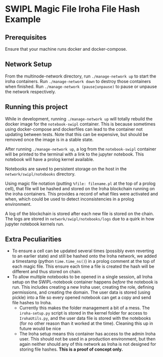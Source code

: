 # SWIPL Magic File Iroha File Hash Example

## Prerequisites
Ensure that your machine runs docker and docker-compose.

## Network Setup
From the multinode-network directory, run
`./manage-network up`
to start the iroha containers. Run
`./manage-network down`
to destroy those containers when finished.
Run
`./manage-network (pause|unpause)`
to pause or unpause the network respectively.

## Running this project
While in development, running `./manage-network up` will totally rebuild the docker image for the `notebook-swipl` container. This is because sometimes using docker-compose and dockerfiles can lead to the container not updating between tests. Note that this can be expensive, but should be removed once the image is in a stable state.

After running `./manage-network up`, a log from the `notebook-swipl` container will be printed to the terminal with a link to the jupyter notebook. This notebook will have a prolog kernel available.

Notebooks are saved to persistent storage on the host in the `network/swipl/notebooks` directory. 

Using magic file notation (putting `%file: filename.pl` at the top of a prolog cell), that file will be hashed and stored on the Iroha blockchain running on the iroha containers. This provides a record of what files were activated and when, which could be used to detect inconsistencies in a prolog environment.

A log of the blockchain is stored after each new file is stored on the chain. The logs are stored in `network/swipl/notebooks/logs` due to a quirk in how jupyter notebook kernels run.

## Extra Peculiarities
- To ensure a cell can be updated several times (possibly even reverting to an earlier state) and still be hashed onto the Iroha network, we added a timestamp (python `time.time_ns()`) in a prolog comment at the top of each magic file. This ensure each time a file is created the hash will be different and thus stored on chain.
- To allow multiple notebooks to be opened in a single session, all Iroha setup on the SWIPL-notebook container happens *before* the notebook is run. This includes creating a new Iroha user, creating the role, defining permissions, and creating the domain. The user data is stored (using pickle) into a file so every opened notebook can get a copy and send file hashes to Iroha.
    - Currently this makes the folder management a bit of a mess. The `iroha-setup.py` script is stored in the kernel folder for access to `IrohaUtils.py`, and the user data file is stored with the notebooks (for no other reason than it worked at the time). Cleaning this up in future would be nice
    - The Iroha setup means this container has access to the admin Iroha user. This should not be used in a production environment, but then again neither should any of this network as Iroha is not designed for storing file hashes. **This is a proof of concept only.**